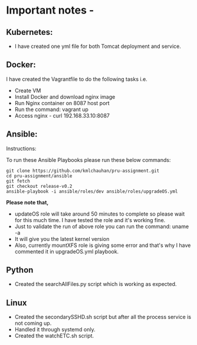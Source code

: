 Important notes -
==================

## Kubernetes: 
- I have created one yml file for both Tomcat deployment and service.

## Docker: 
I have created the Vagrantfile to do the following tasks i.e.
- Create VM
- Install Docker and download nginx image
- Run Nginx container on 8087 host port
- Run the command: vagrant up
- Access nginx - curl 192.168.33.10:8087

## Ansible:
Instructions:

To run these Ansible Playbooks please run these below commands:
```
git clone https://github.com/kmlchauhan/pru-assignment.git
cd pru-assignment/ansible
git fetch
git checkout release-v0.2
ansible-playbook -i ansible/roles/dev ansible/roles/upgradeOS.yml
```

**Please note that,**
- updateOS role will take around 50 minutes to complete so please wait for this much time. I have tested the role and it's working fine.
- Just to validate the run of above role you can run the command: uname -a
- It will give you the latest kernel version
- Also, currently mountXFS role is giving some error and that's why I have commented it in upgradeOS.yml playbook.

## Python
- Created the searchAllFiles.py script which is working as expected.

## Linux
- Created the secondarySSHD.sh script but after all the process service is not coming up.
- Handled it through systemd only.
- Created the watchETC.sh script.
